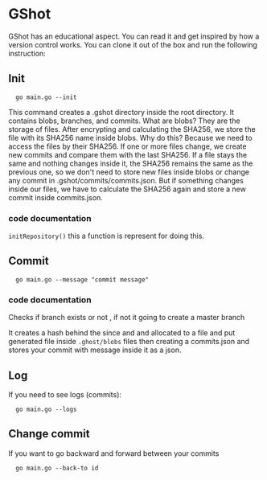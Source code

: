 # GShot
GShot has an educational aspect.
You can read it and get inspired by how a version control works.
You can clone it out of the box and run the following instruction:

## Init
```
  go main.go --init
```
This command creates a .gshot directory inside the root directory. It contains blobs, branches, and commits.
What are blobs?
They are the storage of files. After encrypting and calculating the SHA256, we store the file with its SHA256 name inside blobs.
Why do this?
Because we need to access the files by their SHA256. If one or more files change, we create new commits and compare them with the last SHA256. If a file stays the same and nothing changes inside it, the SHA256 remains the same as the previous one, so we don't need to store new files inside blobs or change any commit in .gshot/commits/commits.json. But if something changes inside our files, we have to calculate the SHA256 again and store a new commit inside commits.json.

### code documentation

``` initRepository() ``` this a function is represent for doing this.

## Commit
```
  go main.go --message "commit message"
```
### code documentation
Checks if branch exists or not , if not it going to create a master branch


It creates a hash behind the since and and allocated to a file and put generated file inside ```.ghost/blobs``` files then creating a commits.json and stores your commit with message inside it as a json.

## Log
If you need to see logs (commits):
```
  go main.go --logs
```
## Change commit
If you want to go backward and forward between your commits
```
  go main.go --back-to id
```

